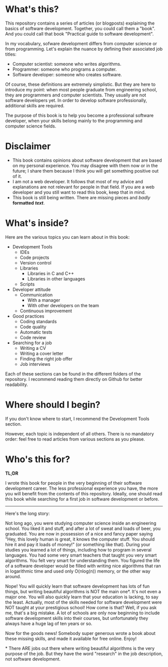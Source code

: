 # What's this?
This repository contains a series of articles (or blogposts) explaining the basics of software development. Together, you could call them a "book". And you could call that book "Practical guide to software development".

In my vocabulary, sofware development differs from computer science or from programming. Let's explain the nuance by defining their associated job titles:
* Computer scientist: someone who writes algorithms.
* Programmer: someone who programs a computer.
* Software developer: someone who creates software.

Of course, these definitions are extremely simplistic. But they are here to introduce my point: when most people graduate from engineering school, they are programmers and computer scientists. They usually are not software developers yet. In order to develop software professionally, additional skills are required.

The purpose of this book is to help you become a professional software developer, when your skills belong mainly to the programming and computer science fields.

# Disclaimer
* This book contains opinions about software development that are based on my personal experience. You may disagree with them now or in the future; I share them because I think you will get something positive out of it.
* I am not a web developer. It follows that most of my advice and explanations are not relevant for people in that field. If you are a web developer and you still want to read this book, keep that in mind.
* This book is still being written. There are missing pieces and *badly* **formatted** *__text__*.

# What's inside?
Here are the various topics you can learn about in this book:
* Development Tools
  * IDEs
  * Code projects
  * Version control
  * Libraries
    * Libraries in C and C++
    * Libraries in other languages
  * Scripts
* Developer attitude
  * Communication
    * With a manager
    * With other developers on the team
  * Continuous improvement
* Good practices
  * Coding standards
  * Code quality
  * Automatic tests
  * Code review
* Searching for a job
  * Writing a CV
  * Writing a cover letter
  * Finding the right job offer
  * Job interviews

Each of these sections can be found in the different folders of the repository. I recommend reading them directly on Github for better readability.

# Where should I begin?
If you don't know where to start, I recommend the Development Tools section.

However, each topic is independent of all others. There is no mandatory order: feel free to read articles from various sections as you please.

# Who's this for?
**TL;DR**

I wrote this book for people in the very beginning of their software development career. The less professional experience you have, the more you will benefit from the contents of this repository. Ideally, one should read this book while searching for a first job in software development or before.

---

Here's the long story:

Not long ago, you were studying computer science inside an engineering school. You liked it and stuff, and after a lot of sweat and loads of beer, you graduated. You are now in possession of a nice and fancy paper saying "Hey, this lovely human is great, it knows the computer stuff. You should hire it and pay it loads of money!" (or something like that). During your studies you learned a lot of things, including how to program in several languages. You had some very smart teachers that taught you very smart algorithms. You felt very smart for understanding them. You figured the life of a software developer would be filled with writing nice algorithms that ran in logarithmic time and used only O(nlog(n)) memory, or the other way around.

Nope! You will quickly learn that software development has lots of fun things, but writing beautiful algorithms is NOT the main one&ast;. It's not even a major one. You will also quickly learn that your education is lacking, to say the least. Actually, most of the skills needed for software development were NOT taught at your prestigious school! How come is that? Well, if you ask me, that's a big mistake. A lot of schools are only now beginning to include software development skills into their courses, but unfortunately they always have a huge lag of ten years or so.

Now for the goods news! Somebody super generous wrote a book about these missing skills, and made it available for free online. Enjoy!

&ast; There ARE jobs out there where writing beautiful algorithms is the very purpose of the job. But they have the word "research" in the job description, not software development.